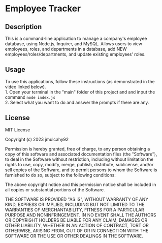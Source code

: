 # Employee Tracker

## Description

This is a command-line application to manage a company's employee database, using Node.js, Inquirer, and MySQL. Allows users to view employees, roles, and departments in a database, add NEW employees/roles/departments, and update existing employees' roles.

## Usage

To use this applications, follow these instructions (as demonstrated in the video linked below). <br>
    1. Open your terminal in the "main" folder of this project and and input the command `node index.js` <br>
    2. Select what you want to do and answer the prompts if there are any.<br>



## License

MIT License

Copyright (c) 2023 jmulcahy92

Permission is hereby granted, free of charge, to any person obtaining a copy
of this software and associated documentation files (the "Software"), to deal
in the Software without restriction, including without limitation the rights
to use, copy, modify, merge, publish, distribute, sublicense, and/or sell
copies of the Software, and to permit persons to whom the Software is
furnished to do so, subject to the following conditions:

The above copyright notice and this permission notice shall be included in all
copies or substantial portions of the Software.

THE SOFTWARE IS PROVIDED "AS IS", WITHOUT WARRANTY OF ANY KIND, EXPRESS OR
IMPLIED, INCLUDING BUT NOT LIMITED TO THE WARRANTIES OF MERCHANTABILITY,
FITNESS FOR A PARTICULAR PURPOSE AND NONINFRINGEMENT. IN NO EVENT SHALL THE
AUTHORS OR COPYRIGHT HOLDERS BE LIABLE FOR ANY CLAIM, DAMAGES OR OTHER
LIABILITY, WHETHER IN AN ACTION OF CONTRACT, TORT OR OTHERWISE, ARISING FROM,
OUT OF OR IN CONNECTION WITH THE SOFTWARE OR THE USE OR OTHER DEALINGS IN THE
SOFTWARE.